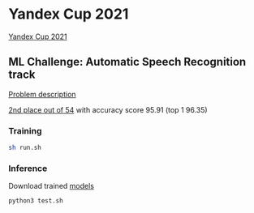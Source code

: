 # Yandex Cup 2021

[Yandex Cup 2021](https://yandex.ru/cup/)

## ML Challenge: Automatic Speech Recognition track

[Problem description](https://contest.yandex.ru/yacup/contest/29252/problems/)

[2nd place out of 54](https://contest.yandex.ru/yacup/contest/29252/standings/) with accuracy score 95.91 (top 1 96.35)

### Training

```bash
sh run.sh
```

### Inference

Download trained [models]()

```bash
python3 test.sh
```
